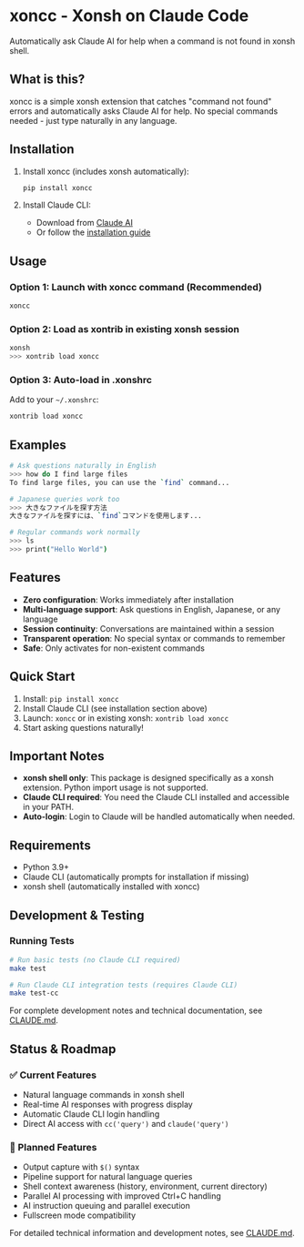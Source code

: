 # xoncc - Xonsh on Claude Code

Automatically ask Claude AI for help when a command is not found in xonsh shell.

## What is this?

xoncc is a simple xonsh extension that catches "command not found" errors and automatically asks Claude AI for help. No special commands needed - just type naturally in any language.

## Installation

1. Install xoncc (includes xonsh automatically):
   ```bash
   pip install xoncc
   ```

2. Install Claude CLI:
   - Download from [Claude AI](https://claude.ai/download)
   - Or follow the [installation guide](https://docs.anthropic.com/en/docs/claude-code/getting-started)

## Usage

### Option 1: Launch with xoncc command (Recommended)
```bash
xoncc
```

### Option 2: Load as xontrib in existing xonsh session
```bash
xonsh
>>> xontrib load xoncc
```

### Option 3: Auto-load in .xonshrc
Add to your `~/.xonshrc`:
```python
xontrib load xoncc
```

## Examples

```bash
# Ask questions naturally in English
>>> how do I find large files
To find large files, you can use the `find` command...

# Japanese queries work too
>>> 大きなファイルを探す方法
大きなファイルを探すには、`find`コマンドを使用します...

# Regular commands work normally
>>> ls
>>> print("Hello World")
```

## Features

- **Zero configuration**: Works immediately after installation
- **Multi-language support**: Ask questions in English, Japanese, or any language
- **Session continuity**: Conversations are maintained within a session
- **Transparent operation**: No special syntax or commands to remember
- **Safe**: Only activates for non-existent commands

## Quick Start

1. Install: `pip install xoncc`
2. Install Claude CLI (see installation section above)
3. Launch: `xoncc` or in existing xonsh: `xontrib load xoncc`
4. Start asking questions naturally!

## Important Notes

- **xonsh shell only**: This package is designed specifically as a xonsh extension. Python import usage is not supported.
- **Claude CLI required**: You need the Claude CLI installed and accessible in your PATH.
- **Auto-login**: Login to Claude will be handled automatically when needed.

## Requirements

- Python 3.9+
- Claude CLI (automatically prompts for installation if missing)
- xonsh shell (automatically installed with xoncc)

## Development & Testing

### Running Tests

```bash
# Run basic tests (no Claude CLI required)
make test

# Run Claude CLI integration tests (requires Claude CLI)
make test-cc
```

For complete development notes and technical documentation, see [CLAUDE.md](CLAUDE.md).

## Status & Roadmap

### ✅ Current Features
- Natural language commands in xonsh shell
- Real-time AI responses with progress display
- Automatic Claude CLI login handling
- Direct AI access with `cc('query')` and `claude('query')`

### 🚧 Planned Features
- Output capture with `$()` syntax
- Pipeline support for natural language queries
- Shell context awareness (history, environment, current directory)
- Parallel AI processing with improved Ctrl+C handling
- AI instruction queuing and parallel execution
- Fullscreen mode compatibility

For detailed technical information and development notes, see [CLAUDE.md](CLAUDE.md).